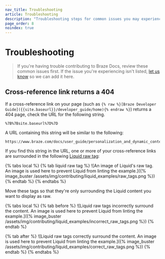 ```yaml
---
nav_title: Troubleshooting
article: Troubleshooting
description: "Troubleshooting steps for common issues you may experience while contributing to Braze Docs."
page_order: 8
noindex: true
---
```


# Troubleshooting

> If you're having trouble contributing to Braze Docs, review these common issues first. If the issue you're experiencing isn't listed, [let us know](https://github.com/braze-inc/braze-docs/issues/new?assignees=&labels=issue&projects=&template=report_an_issue.md&title=) so we can add it here.

## Cross-reference link returns a 404

If a cross-reference link on your page (such as `{% raw %}[Braze Developer Guide]({{site.baseurl}}/developer_guide/home){% endraw %}`) returns a 404 page, check the URL for the following string.

```plaintext
%7B%7Bsite.baseurl%7D%7D
```

A URL containing this string will be similar to the following:

```plaintext
https://www.braze.com/docs/user_guide/personalization_and_dynamic_content/connected_content/%7B%7Bsite.baseurl%7D%7D/user_guide/administrative/app_settings/message_activity_log_tab
```

If you find this string in the URL, one or more of your cross-reference links are surrounded in the following [Liquid raw tag](https://shopify.dev/docs/api/liquid/tags/raw):

{% tabs local %}
{% tab liquid raw tag %}
![An image of Liquid's raw tag. An image is used here to prevent Liquid from linting the example.]({% image_buster /assets/img/contributing/liquid_examples/raw_tags.png %})
{% endtab %}
{% endtabs %}

Move these tags so that they're only surrounding the Liquid content you want to display as raw.

{% tabs local %}
{% tab before %}
![Liquid raw tags incorrectly surround the content. An image is used here to prevent Liquid from linting the example.]({% image_buster /assets/img/contributing/liquid_examples/incorrect_raw_tags.png %})
{% endtab %}

{% tab after %}
![Liquid raw tags correctly surround the content. An image is used here to prevent Liquid from linting the example.]({% image_buster /assets/img/contributing/liquid_examples/correct_raw_tags.png %})
{% endtab %}
{% endtabs %}
